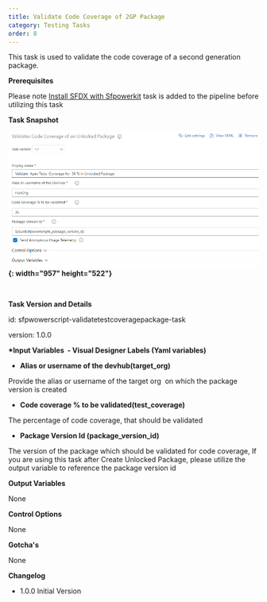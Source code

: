 ```yaml
---
title: Validate Code Coverage of 2GP Package
category: Testing Tasks
order: 8
---
```


This task is used to validate the code coverage of a second generation package.

**Prerequisites**

Please note [Install SFDX with Sfpowerkit](/Tasks/Common-Utility-Tasks/Install%20SFDX%20CLI/) task is added to the pipeline before utilizing this task

**Task Snapshot**

**![](/images/ValidateCodeCoveragePackage.PNG){: width="957" height="522"}**

&nbsp;

**Task Version and Details**

id: sfpwowerscript-validatetestcoveragepackage-task

version: 1.0.0

**\*Input Variables&nbsp; - Visual Designer Labels (Yaml variables)**

* **Alias or username of the devhub(target\_org)**

Provide the alias or username of the target org&nbsp; on which the package version is created

* **Code coverage % to be validated(test\_coverage)**

The percentage of code coverage, that should be validated

* **Package Version Id (package\_version\_id)**

The version of the package which should be validated for code coverage, If you are using this task after Create Unlocked Package, please utilize the output variable to reference the package version id

**Output Variables**

None

**Control Options**

None

**Gotcha's**

None

**Changelog**

* 1\.0.0 Initial Version